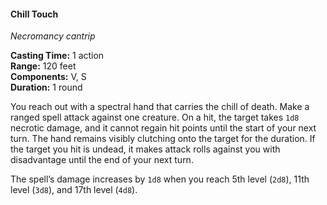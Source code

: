 #### Chill Touch
<!-- TODO Check and tag this spell -->
<!-- markdownlint-disable-next-line no-emphasis-as-heading -->
_Necromancy cantrip_

**Casting Time:** 1 action \
**Range:** 120 feet \
**Components:** V, S \
**Duration:** 1 round

You reach out with a spectral hand that carries the chill of death.
Make a ranged spell attack against one creature.
On a hit, the target takes `1d8` necrotic damage, and it cannot regain hit points until the start of your next turn.
The hand remains visibly clutching onto the target for the duration.
If the target you hit is undead, it makes attack rolls against you with disadvantage until the end of your next turn.

The spell’s damage increases by `1d8` when you reach 5th level (`2d8`), 11th level (`3d8`), and 17th level (`4d8`).
